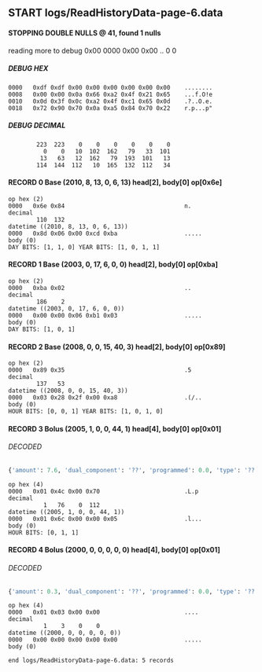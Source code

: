 ## START logs/ReadHistoryData-page-6.data
#### STOPPING DOUBLE NULLS @ 41, found 1 nulls
reading more to debug 0x00
    0000   0x00 0x00                                  ..
              0    0
##### DEBUG HEX
    0000   0xdf 0xdf 0x00 0x00 0x00 0x00 0x00 0x00    ........
    0008   0x00 0x00 0x0a 0x66 0xa2 0x4f 0x21 0x65    ...f.O!e
    0010   0x0d 0x3f 0x0c 0xa2 0x4f 0xc1 0x65 0x0d    .?..O.e.
    0018   0x72 0x90 0x70 0x0a 0xa5 0x84 0x70 0x22    r.p...p"
##### DEBUG DECIMAL
            223  223    0    0    0    0    0    0
              0    0   10  102  162   79   33  101
             13   63   12  162   79  193  101   13
            114  144  112   10  165  132  112   34
#### RECORD 0 Base (2010, 8, 13, 0, 6, 13) head[2], body[0] op[0x6e]

    op hex (2)
    0000   0x6e 0x84                                  n.
    decimal
            110  132
    datetime ((2010, 8, 13, 0, 6, 13))
    0000   0x8d 0x06 0x00 0xcd 0xba                   .....
    body (0)
    DAY BITS: [1, 1, 0] YEAR BITS: [1, 0, 1, 1]
#### RECORD 1 Base (2003, 0, 17, 6, 0, 0) head[2], body[0] op[0xba]

    op hex (2)
    0000   0xba 0x02                                  ..
    decimal
            186    2
    datetime ((2003, 0, 17, 6, 0, 0))
    0000   0x00 0x00 0x06 0xb1 0x03                   .....
    body (0)
    DAY BITS: [1, 0, 1]
#### RECORD 2 Base (2008, 0, 0, 15, 40, 3) head[2], body[0] op[0x89]

    op hex (2)
    0000   0x89 0x35                                  .5
    decimal
            137   53
    datetime ((2008, 0, 0, 15, 40, 3))
    0000   0x03 0x28 0x2f 0x00 0xa8                   .(/..
    body (0)
    HOUR BITS: [0, 0, 1] YEAR BITS: [1, 0, 1, 0]
#### RECORD 3 Bolus (2005, 1, 0, 0, 44, 1) head[4], body[0] op[0x01]
###### DECODED
```python
{'amount': 7.6, 'dual_component': '??', 'programmed': 0.0, 'type': '??'}
```
    op hex (4)
    0000   0x01 0x4c 0x00 0x70                        .L.p
    decimal
              1   76    0  112
    datetime ((2005, 1, 0, 0, 44, 1))
    0000   0x01 0x6c 0x00 0x00 0x05                   .l...
    body (0)
    HOUR BITS: [0, 1, 1]
#### RECORD 4 Bolus (2000, 0, 0, 0, 0, 0) head[4], body[0] op[0x01]
###### DECODED
```python
{'amount': 0.3, 'dual_component': '??', 'programmed': 0.0, 'type': '??'}
```
    op hex (4)
    0000   0x01 0x03 0x00 0x00                        ....
    decimal
              1    3    0    0
    datetime ((2000, 0, 0, 0, 0, 0))
    0000   0x00 0x00 0x00 0x00 0x00                   .....
    body (0)

`end logs/ReadHistoryData-page-6.data: 5 records`
